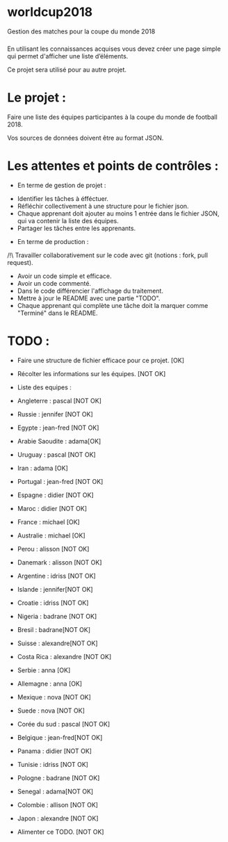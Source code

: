 # worldcup2018
Gestion des matches pour la coupe du monde 2018

###
En utilisant les connaissances acquises vous devez créer une page simple qui permet d'afficher une liste d’éléments.

Ce projet sera utilisé pour au autre projet.

# Le projet :

Faire une liste des équipes participantes à la coupe du monde de football 2018.

Vos sources de données doivent être au format JSON.

#
# Les attentes et points de contrôles :

- En terme de gestion de projet :

* Identifier les tâches à éfféctuer.
* Réfléchir collectivement à une structure pour le fichier json.
* Chaque apprenant doit ajouter au moins 1 entrée dans le fichier JSON, qui va contenir la liste des équipes.
* Partager les tâches entre les apprenants.

- En terme de production :

/!\ Travailler collaborativement sur le code avec git (notions : fork, pull request).
* Avoir un code simple et efficace.
* Avoir un code commenté.
* Dans le code différencier l'affichage du traitement.
* Mettre à jour le README avec une partie "TODO".
* Chaque apprenant qui complète une tâche doit la marquer comme "Terminé" dans le README.

###
# TODO : 
* Faire une structure de fichier efficace pour ce projet. [OK]
* Récolter les informations sur les équipes. [NOT OK]
* Liste des equipes : 
* Angleterre : pascal [NOT OK]
* Russie : jennifer [NOT OK]
* Egypte : jean-fred [NOT OK]
* Arabie Saoudite : adama[OK]
* Uruguay : pascal [NOT OK]
* Iran : adama [OK]
* Portugal : jean-fred [NOT OK]
* Espagne : didier [NOT OK]
* Maroc : didier [NOT OK]
* France : michael [OK]
* Australie : michael [OK]
* Perou : alisson [NOT OK]
* Danemark : alisson [NOT OK]
* Argentine : idriss [NOT OK]
* Islande : jennifer[NOT OK]
* Croatie : idriss [NOT OK]
* Nigeria : badrane [NOT OK]
* Bresil : badrane[NOT OK]
* Suisse : alexandre[NOT OK]
* Costa Rica : alexandre [NOT OK]
* Serbie : anna [OK]
* Allemagne : anna [OK]
* Mexique : nova [NOT OK]
* Suede : nova [NOT OK]
* Corée du sud : pascal [NOT OK]
* Belgique : jean-fred[NOT OK]
* Panama : didier [NOT OK]
* Tunisie : idriss [NOT OK]
* Pologne : badrane [NOT OK]
* Senegal : adama[NOT OK]
* Colombie : allison [NOT OK]
* Japon : alexandre [NOT OK]

* Alimenter ce TODO. [NOT OK]
